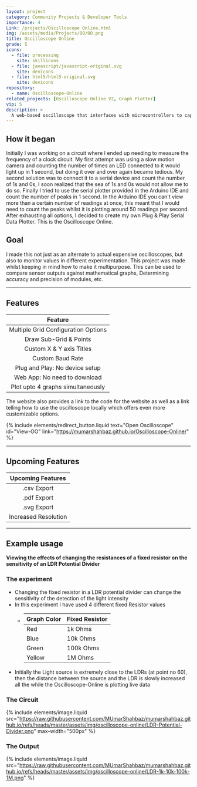```yaml
---
layout: project
category: Community Projects & Developer Tools
importance: 4
Link: /projects/Oscilloscope Online.html
img: /assets/media/Projects/OO/OO.png
title: Oscilloscope Online
grade: S
icons:
  - file: processing
    site: skillicons
  - file: javascript/javascript-original.svg
    site: devicons
  - file: html5/html5-original.svg
    site: devicons
repository:
  - name: Oscilloscope-Online
related_projects: [Oscilloscope Online V2, Graph Plotter]
vip: 5
description: >
  A web-based oscilloscope that interfaces with microcontrollers to capture, visualize, and analyze real-time signals remotely.
---
```

## How it began
Initially I was working on a circuit where I ended up needing to measure the frequency of a clock circuit. My first attempt was using a slow motion camera and counting the number of times an LED connected to it would light up in 1 second, but doing it over and over again became tedious. My second solution was to connect it to a serial device and count the number of 1s and 0s, I soon realized that the sea of 1s and 0s would not allow me to do so. Finally I tried to use the serial plotter provided in the Arduino IDE and count the number of peaks in 1 second. In the Arduino IDE you can't view more than a certain number of readings at once, this meant that I would need to count the peaks whilst it is plotting around 50 readings per second. After exhausting all options, I decided to create my own Plug & Play Serial Data Plotter. This is the Oscilloscope Online.

## Goal

I made this not just as an alternate to actual expensive oscilloscopes, but also to monitor values in different experimentation. This project was made whilst keeping in mind how to make it multipurpose. This can be used to compare sensor outputs against mathematical graphs, Determining accuracy and precision of modules, etc.

---

## Features

| Feature                             |
|:-----------------------------------:|
| Multiple Grid Configuration Options |
| Draw Sub-Grid & Points              |
| Custom X & Y axis Titles            |
| Custom Baud Rate                    |
| Plug and Play: No device setup      |
| Web App: No need to download        |
| Plot upto 4 graphs simultaneously   |

The website also provides a link to the code for the website as well as a link telling how to use the oscilloscope locally which offers even more customizable options.

{% include elements/redirect_button.liquid text="Open Oscilloscope" id="View-OO" link="https://mumarshahbaz.github.io/Oscilloscope-Online/" %}

---

## Upcoming Features

| Upcoming Features    |
|:--------------------:|
| .csv Export          |
| .pdf Export          |
| .svg Export          |
| Increased Resolution |

---

## Example usage

**Viewing the effects of changing the resistances of a fixed resistor on the sensitivity of an LDR Potential Divider**

### The experiment

- Changing the fixed resistor in a LDR potential divider can change the sensitivity of the detection of the light intensity
- In this experiment I have used 4 different fixed Resistor values
  - | Graph Color | Fixed Resistor |
    | ----------- | -------------- |
    | Red         | 1k Ohms        |
    | Blue        | 10k Ohms       |
    | Green       | 100k Ohms      |
    | Yellow      | 1M Ohms        |
- Initially the Light source is extremely close to the LDRs (at point no 60), then the distance between the source and the LDR is slowly increased all the while the Oscilloscope-Online is plotting live data

### The Circuit

{% include elements/image.liquid src="https://raw.githubusercontent.com/MUmarShahbaz/mumarshahbaz.github.io/refs/heads/master/assets/img/oscilloscope-online/LDR-Potential-Divider.png" max-width="500px" %}

### The Output

{% include elements/image.liquid src="https://raw.githubusercontent.com/MUmarShahbaz/mumarshahbaz.github.io/refs/heads/master/assets/img/oscilloscope-online/LDR-1k-10k-100k-1M.png" %}
